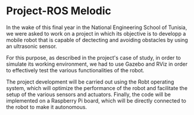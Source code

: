 # Project-ROS Melodic 
In the wake of this final year in the National Engineering School of Tunisia, we were asked to work on a project in which its objective is to developp a mobile robot that is capable of dectecting and avoiding obstacles by using an ultrasonic sensor. 

For this purpose, as described in the project's case of study, in order to simulate its working environment, we had to use Gazebo and RViz in order to effectively test the various functionalities of the robot.

The project development will be carried out using the Robt operating system, which will optimize the performance of the robot and facilitate the setup of the various sensors and actuators. Finally, the code will be implemented on a Raspberry Pi board, which will be directly connected to the robot to make it autonomous.
